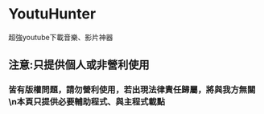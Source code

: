 # YoutuHunter
超強youtube下載音樂、影片神器
## 注意:只提供個人或非營利使用
### 皆有版權問題，請勿營利使用，若出現法律責任歸屬，將與我方無關\n本頁只提供必要輔助程式、與主程式載點
